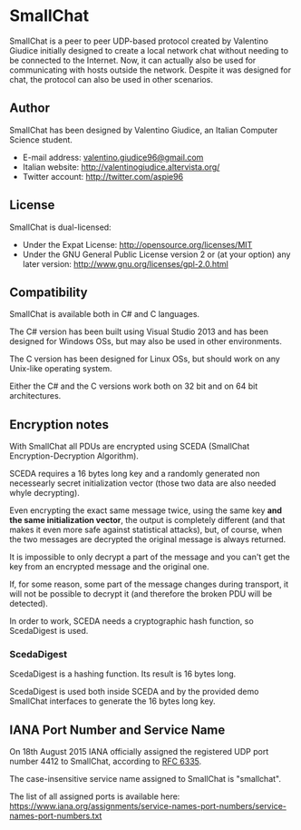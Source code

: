 # SmallChat
SmallChat is a peer to peer UDP-based protocol created by Valentino Giudice initially designed to create a local network chat without needing to be connected to the Internet. Now, it can actually also be used for communicating with hosts outside the network. Despite it was designed for chat, the protocol can also be used in other scenarios.


## Author
SmallChat has been designed by Valentino Giudice, an Italian Computer Science student.
- E-mail address: valentino.giudice96@gmail.com
- Italian website: http://valentinogiudice.altervista.org/
- Twitter account: http://twitter.com/aspie96


## License
SmallChat is dual-licensed:
- Under the Expat License: http://opensource.org/licenses/MIT
- Under the GNU General Public License version 2 or (at your option) any later version: http://www.gnu.org/licenses/gpl-2.0.html


## Compatibility
SmallChat is available both in C# and C languages.

The C# version has been built using Visual Studio 2013 and has been designed for Windows OSs, but may also be used in other environments.

The C version has been designed for Linux OSs, but should work on any Unix-like operating system.

Either the C# and the C versions work both on 32 bit and on 64 bit architectures.

## Encryption notes
With SmallChat all PDUs are encrypted using SCEDA (SmallChat Encryption-Decryption Algorithm).

SCEDA requires a 16 bytes long key and a randomly generated non necessearly secret initialization vector (those two data are also needed whyle decrypting).

Even encrypting the exact same message twice, using the same key **and the same initialization vector**, the output is completely different (and that makes it even more safe against statistical attacks), but, of course, when the two messages are decrypted the original message is always returned.

It is impossible to only decrypt a part of the message and you can't get the key from an encrypted message and the original one.

If, for some reason, some part of the message changes during transport, it will not be possible to decrypt it (and therefore the broken PDU will be detected).

In order to work, SCEDA needs a cryptographic hash function, so ScedaDigest is used.


### ScedaDigest
ScedaDigest is a hashing function. Its result is 16 bytes long.

ScedaDigest is used both inside SCEDA and by the provided demo SmallChat interfaces to generate the 16 bytes long key.

## IANA Port Number and Service Name
On 18th August 2015 IANA officially assigned the registered UDP port number 4412 to SmallChat, according to [RFC 6335](http://tools.ietf.org/html/rfc6335).

The case-insensitive service name assigned to SmallChat is "smallchat".

The list of all assigned ports is available here:
https://www.iana.org/assignments/service-names-port-numbers/service-names-port-numbers.txt
